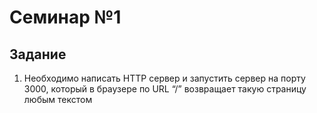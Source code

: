 # Семинар №1

## Задание

1. Необходимо написать HTTP сервер и запустить сервер на порту 3000, который в браузере
по URL “/” возвращает такую страницу любым текстом


